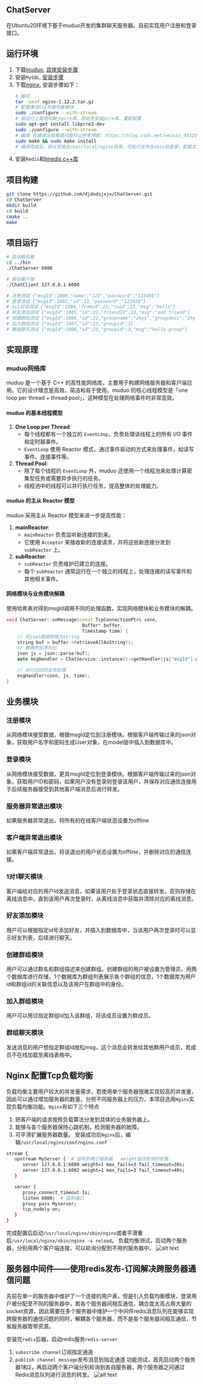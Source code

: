 ## ChatServer
在Ubuntu20环境下基于muduo开发的集群聊天服务器。目前实现用户注册和登录接口。

## 运行环境
1. 下载[muduo](https://drive.google.com/drive/folders/1SljNKGIAdXYYGKfbDJObrwZ6bqBVo_-V?usp=sharing), [具体安装步骤](https://blog.csdn.net/QIANGWEIYUAN/article/details/89023980)
2. 安装`MySQL`, [安装步骤](https://blog.csdn.net/m0_53721382/article/details/128943162)
3. 下载[nginx](https://drive.google.com/drive/folders/1SljNKGIAdXYYGKfbDJObrwZ6bqBVo_-V?usp=sharing), 安装步骤如下：
   ```bash
   # 解压
   tar -axvf nginx-1.12.2.tar.gz
   # 配置激活tcp负载均衡模块
   sudo ./configure --with-stream
   # 我运行上面语句缺少pcre库，因此先安装pcre库，重新配置
   sudo apt-get install libpcre3-dev
   sudo ./configure --with-stream
   # 编译 在编译出现报错问题可以参考博客: https://blog.csdn.net/weixin_45525272/article/details/107794364
   sudo make && sudo make install
   # 编译完成后，默认安装在/usr/local/nginx目录，可执行文件在sbin目录里，配置文件在conf目录里
   ```
4. 安装`Redis`和[hiredis c++库](https://github.com/redis/hiredis)
## 项目构建
```bash
git clone https://github.com/djdodsjsjx/ChatServer.git
cd ChatServer
mkdir build
cd build
cmake ..
make
```

## 项目运行
```bash
# 启动服务器
cd ../bin
./ChatServer 6000

# 启动客户端
./ChatClient 127.0.0.1 6000

# 注册测试 {"msgId":1000,"name":"123","password":"123456"}
# 登录测试 {"msgId":1002,"id":22,"password":"123456"}
# 1v1对话测试 {"msgId":1004,"fromid":22,"toid":23,"msg":"hello"}
# 好友添加测试 {"msgId":1005,"id":22,"friendId":23,"msg":"add friend"}
# 创建群组测试 {"msgId":1006,"id":22,"groupname":"zhys","groupdesc":"zhy group"}
# 加入群组测试 {"msgId":1007,"id":23,"groupid":3}
# 群组聊天测试 {"msgId":1008,"id":23,"groupid":3,"msg":"hello group"}
```

## 实现原理
### muduo网络库
muduo 是一个基于 C++ 的高性能网络库，主要用于构建网络服务器和客户端应用。它的设计理念是高效、简洁和易于使用。muduo 的核心线程模型是「one loop per thread + thread pool」，这种模型在处理网络事件时非常高效。

#### muduo 的基本线程模型
1. **One Loop per Thread**:
   - 每个线程都有一个独立的 `EventLoop`，负责处理该线程上的所有 I/O 事件和定时器事件。
   - `EventLoop` 使用 Reactor 模式，通过事件驱动的方式来处理事件，如读写事件、连接事件等。
2. **Thread Pool**:
   - 除了每个线程的 `EventLoop` 外，muduo 还使用一个线程池来处理计算密集型任务或需要异步执行的任务。
   - 线程池中的线程可以并行执行任务，提高整体的处理能力。

#### muduo 的主从 Reactor 模型
muduo 采用主从 Reactor 模型来进一步提高性能：
1. **mainReactor**:
   - `mainReactor` 负责监听新连接的到来。
   - 它使用 `Acceptor` 来接收新的连接请求，并将这些新连接分发到 `subReactor` 上。
2. **subReactor**:
   - `subReactor` 负责维护已建立的连接。
   - 每个 `subReactor` 通常运行在一个独立的线程上，处理连接的读写事件和其他相关事件。

#### 网络模块与业务模块解耦
使用哈希表对得到msgId调用不同的处理函数，实现网络模块和业务模块的解耦。
```cpp
void ChatServer::onMessage(const TcpConnectionPtr& conn, 
                            Buffer* buffer,
                            Timestamp time) {
    // 将json数据转换为string
    string buf = buffer->retrieveAllAsString();
    // 数据的反序列化
    json js = json::parse(buf);
    auto msgHandler = ChatService::instance()->getHandler(js["msgId"].get<int>());

    // 执行对应的业务处理
    msgHandler(conn, js, time);
}
```
## 业务模块
### 注册模块
从网络模块接受数据，根据msgId定位到注册模块。根据客户端传输过来的json对象，获取用户名字和密码生成User对象，在model层中插入到数据库中。
### 登录模块
从网络模块接受数据，更具msgId定位到登录模块。根据客户端传输过来的json对象，获取用户ID和密码，如果用户没有登录则登录该用户，并保存对应通信连接用于后续服务器接受到其他客户端消息后进行转发。
### 服务器异常退出模块
如果服务器异常退出，将所有的在线客户端状态设置为offline
### 客户端异常退出模块
如果客户端异常退出，将该退出的用户状态设置为offline，并删除对应的通信连接。

### 1对1聊天模块
客户端给对应的用户Id发送消息，如果该用户处于登录状态直接转发，否则存储在离线消息中，直到该用户再次登录时，从离线消息中获取并清除对应的离线消息。

### 好友添加模块
用户可以根据指定id号添加好友，并插入到数据库中，当该用户再次登录时可以显示好友列表，后续进行聊天。

### 创建群组模块
用户可以通过群名和群组描述来创建群组。创建群组的用户被设置为管理员，用两个数据库进行存储，1个数据库为群组列表展示各个群组的信息，1个数据库为用户id和群组id的关联信息以及该用户在群组中的身份。

### 加入群组模块
用户可以用过指定群组Id加入该群组，将该成员设置为群成员。

### 群组聊天模块
发送消息的用户想指定群组Id放松msg，这个消息会转发给其他群用户成员，若成员不在线加载至离线表格中。


## Nginx 配置Tcp负载均衡
负载均衡主要用户较大的并发量需求，若使用单个服务器很难实现较高的并发量，因此可以通过增加服务器的数量，分担不同服务器上的压力，本项目选用`Nginx`实现负载均衡功能。`Nginx`有如下三个特点
1. 把客户端的请求按照负载算法分发到具体的业务服务器上。
2. 能够与各个服务器保持心跳机制，检测服务器的故障。
3. 可平滑扩展服务器数量。
安装成功后`Nginx`后，编辑`/usr/local/nginx/conf/nginx.conf`
```bash
stream {
   upstream MyServer {  # 监听的两个服务器   weight依次轮询的权重
      server 127.0.0.1:6000 weight=1 max_fails=3 fail_timeout=30s;
      server 127.0.0.1:6002 weight=1 max_fails=3 fail_timeout=40s;
   }

   server {
      proxy_connect_timeout 1s;
      listen 8000;  # 监听端口
      proxy pass Myserver;
      tcp_nodely on;
   }
}
```
完成配置后启动`/usr/local/nginx/sbin/nginx`或者平滑重启`/usr/local/nginx/sbin/nginx -s reload`。
负载均衡测试，启动两个服务器，分别用两个客户端连接，可以轮询分配到不用的服务器中。
![alt text](image/image.png)

## 服务器中间件——使用redis发布-订阅解决跨服务器通信问题
先前在单一的服务器中维护了一个连接的用户表，但是引入负载均衡模块，登录用户被分配至不同的服务器中，若各个服务器间相互通信，耦合度太高占用大量的socket资源，因此需要在多个服务器中维护一个中间件redis消息队列在能够实现跨服务器的通信问题的同时，解耦各个服务器，而不是各个服务器间相互通信，节省服务器管带资源。

安装完`redis`后器，启动redis服务`redis-server`
1. `subscribe channel`订阅指定通道
2. `publish channel message`发布消息到指定通道
功能测试，首先启动两个服务器1和2，再启动两个客户端分别轮询到各自服务器，两个服务器之间通过Redis消息队列进行消息的转发。
![alt text](image/image-1.png)